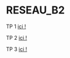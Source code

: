 # RESEAU_B2

TP 1 [ici !](https://github.com/FlorianLeveil/RESEAU_B2/blob/master/TP-1.md)

TP 2 [ici !](https://github.com/FlorianLeveil/RESEAU_B2/blob/master/TP-2.md)

TP 3 [ici !](https://github.com/FlorianLeveil/RESEAU_B2/blob/master/TP-3.md)
